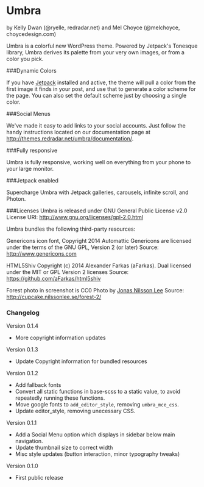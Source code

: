 Umbra
===
by Kelly Dwan (@ryelle, redradar.net) and Mel Choyce (@melchoyce, choycedesign.com)

Umbra is a colorful new WordPress theme. Powered by Jetpack's Tonesque library, Umbra derives its palette from your very own images, or from a color you pick.

###Dynamic Colors

If you have [Jetpack](http://jetpack.me) installed and active, the theme will pull a color from the first image it finds in your post, and use that to generate a color scheme for the page. You can also set the default scheme just by choosing a single color.

###Social Menus

We've made it easy to add links to your social accounts. Just follow the handy instructions located on our documentation page at http://themes.redradar.net/umbra/documentation/.

###Fully responsive

Umbra is fully responsive, working well on everything from your phone to your large monitor.

###Jetpack enabled

Supercharge Umbra with Jetpack galleries, carousels, infinite scroll, and Photon.

###Licenses
Umbra is released under GNU General Public License v2.0
License URI: http://www.gnu.org/licenses/gpl-2.0.html

Umbra bundles the following third-party resources:

Genericons icon font, Copyright 2014 Automattic
Genericons are licensed under the terms of the GNU GPL, Version 2 (or later)
Source: http://www.genericons.com

HTML5Shiv Copyright (c) 2014 Alexander Farkas (aFarkas).
Dual licensed under the MIT or GPL Version 2 licenses
Source: https://github.com/aFarkas/html5shiv

Forest photo in screenshot is CC0
Photo by [Jonas Nilsson Lee](http://www.nilssonlee.se)
Source: http://cupcake.nilssonlee.se/forest-2/

### Changelog

Version 0.1.4
* More copyright information updates

Version 0.1.3
* Update Copyright information for bundled resources

Version 0.1.2
* Add fallback fonts
* Convert all static functions in base-scss to a static value, to avoid repeatedly running these functions.
* Move google fonts to `add_editor_style`, removing `umbra_mce_css`.
* Update editor_style, removing unecessary CSS.

Version 0.1.1
* Add a Social Menu option which displays in sidebar below main navigation.
* Update thumbnail size to correct width
* Misc style updates (button interaction, minor typography tweaks)

Version 0.1.0
* First public release
